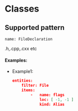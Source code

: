 # Classes

## Supported pattern
```
name: FileDeclaration
```
.h,.cpp,.cxx etc

#### Examples: 

- Example1:
    ``` json
    entities:
        filter: File
        items:
            -   name: flags
                loc: [ -1, -1 ]
                kind: Alias
    ```
